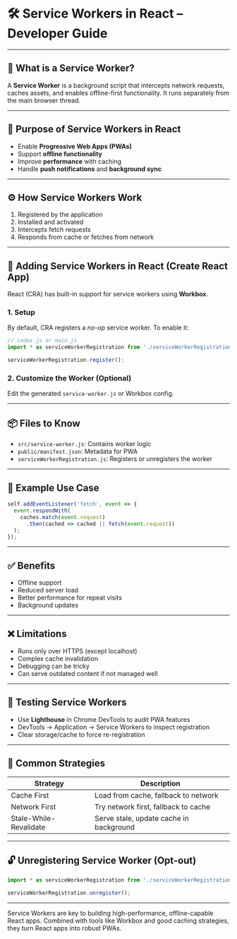 # 🛠️ Service Workers in React – Developer Guide

---

## 📘 What is a Service Worker?

A **Service Worker** is a background script that intercepts network requests, caches assets, and enables offline-first functionality. It runs separately from the main browser thread.

---

## 🎯 Purpose of Service Workers in React

- Enable **Progressive Web Apps (PWAs)**
- Support **offline functionality**
- Improve **performance** with caching
- Handle **push notifications** and **background sync**

---

## ⚙️ How Service Workers Work

1. Registered by the application
2. Installed and activated
3. Intercepts fetch requests
4. Responds from cache or fetches from network

---

## 🚀 Adding Service Workers in React (Create React App)

React (CRA) has built-in support for service workers using **Workbox**.

### 1. Setup

By default, CRA registers a *no-op* service worker. To enable it:

```js
// index.js or main.js
import * as serviceWorkerRegistration from './serviceWorkerRegistration';

serviceWorkerRegistration.register();
```

### 2. Customize the Worker (Optional)

Edit the generated `service-worker.js` or Workbox config.

---

## 📦 Files to Know

- `src/service-worker.js`: Contains worker logic
- `public/manifest.json`: Metadata for PWA
- `serviceWorkerRegistration.js`: Registers or unregisters the worker

---

## 🧠 Example Use Case

```js
self.addEventListener('fetch', event => {
  event.respondWith(
    caches.match(event.request)
      .then(cached => cached || fetch(event.request))
  );
});
```

---

## ✅ Benefits

- Offline support
- Reduced server load
- Better performance for repeat visits
- Background updates

---

## ❌ Limitations

- Runs only over HTTPS (except localhost)
- Complex cache invalidation
- Debugging can be tricky
- Can serve outdated content if not managed well

---

## 🧪 Testing Service Workers

- Use **Lighthouse** in Chrome DevTools to audit PWA features
- DevTools → Application → Service Workers to inspect registration
- Clear storage/cache to force re-registration

---

## 🔁 Common Strategies

| Strategy        | Description                                      |
|-----------------|--------------------------------------------------|
| Cache First     | Load from cache, fallback to network             |
| Network First   | Try network first, fallback to cache             |
| Stale-While-Revalidate | Serve stale, update cache in background    |

---

## 🔓 Unregistering Service Worker (Opt-out)

```js
import * as serviceWorkerRegistration from './serviceWorkerRegistration';

serviceWorkerRegistration.unregister();
```

---

Service Workers are key to building high-performance, offline-capable React apps. Combined with tools like Workbox and good caching strategies, they turn React apps into robust PWAs.
